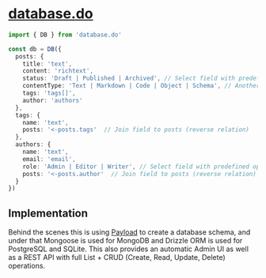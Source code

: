 # [database.do](https://database.do)

```typescript
import { DB } from 'database.do'

const db = DB({
  posts: {
    title: 'text',
    content: 'richtext',
    status: 'Draft | Published | Archived', // Select field with predefined options
    contentType: 'Text | Markdown | Code | Object | Schema', // Another select field example
    tags: 'tags[]',
    author: 'authors'
  },
  tags: {
    name: 'text',
    posts: '<-posts.tags'  // Join field to posts (reverse relation)
  },
  authors: {
    name: 'text',
    email: 'email',
    role: 'Admin | Editor | Writer', // Select field with predefined options
    posts: '<-posts.author'  // Join field to posts (reverse relation)
  }
})
```

## Implementation

Behind the scenes this is using [Payload](https://payloadcms.com) to create a database schema, and under that Mongoose is used for MongoDB and Drizzle ORM is used for PostgreSQL and SQLite.  This also provides an automatic Admin UI as well as a REST API with full List + CRUD (Create, Read, Update, Delete) operations.